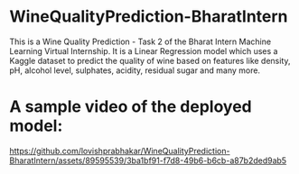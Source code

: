 # WineQualityPrediction-BharatIntern

This is a Wine Quality Prediction - Task 2 of the Bharat Intern Machine Learning Virtual Internship. It is a Linear Regression model which uses a Kaggle dataset to predict the quality of wine based on features like density, pH, alcohol level, sulphates, acidity, residual sugar and many more.

# A sample video of the deployed model:

https://github.com/lovishprabhakar/WineQualityPrediction-BharatIntern/assets/89595539/3ba1bf91-f7d8-49b6-b6cb-a87b2ded9ab5

